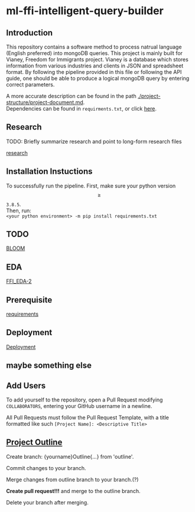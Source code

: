 # ml-ffi-intelligent-query-builder

## Introduction
This repository contains a software method to process natrual language (English preferred) into mongoDB queries. This project is mainly built for Vianey, Freedom for Immigrants project. Vianey is a database which stores information from various industries and clients in JSON and spreadsheet format. By following the pipeline provided in this file or following the API guide, one should be able to produce a logical mongoDB query by entering correct parameters.

A more accurate description can be found in the path [./project-structure/project-document.md](./project-structure/project-document.md).   
Dependencies can be found in ``requirments.txt``, or click [here](./requirements.txt).


## Research
TODO: Briefly summarize research and point to long-form research files


[research](project-research/research.md)

## Installation Instuctions

To successfully run the pipeline. 
First, make sure your python version $$\geq$$ `3.8.5`.  
Then, run:  
`<your python environment> -m pip install requirements.txt` <br>


## TODO
[BLOOM](https://huggingface.co/bigscience/bloom)

## EDA
[FFI_EDA-2](src/FFI_EDA-2.ipynb)

## Prerequisite
[requirements](requirements.txt)

## Deployment
[Deployment](src/Deployment.ipynb)

## maybe something else

## Add Users

To add yourself to the repository, open a Pull Request modifying `COLLABORATORS`, entering your GitHub username in a newline.

All Pull Requests must follow the Pull Request Template, with a title formatted like such `[Project Name]: <Descriptive Title>`

## [Project Outline](./project-structure/project-document.md)

Create branch: {yourname}Outline{...} from 'outline'.

Commit changes to your branch.

Merge changes from outline branch to your branch.(?)

**Create pull request!!!** and merge to the outline branch.

Delete your branch after merging. 
